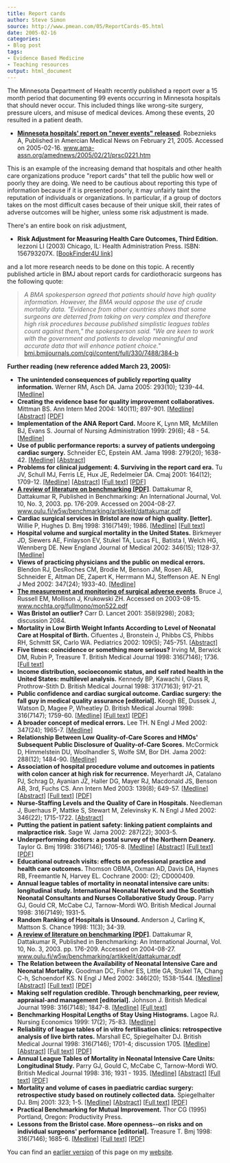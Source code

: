 ```yaml
---
title: Report cards
author: Steve Simon
source: http://www.pmean.com/05/ReportCards-05.html
date: 2005-02-16
categories:
- Blog post
tags:
- Evidence Based Medicine
- Teaching resources
output: html_document
---
```

The Minnesota Department of Health recently published a report over a 15
month period that documenting 99 events occurring in Minnesota hospitals
that should never occur. This included things like wrong-site surgery,
pressure ulcers, and misuse of medical devices. Among these events, 20
resulted in a patient death.

-   **[Minnesota hospitals' report on "never events"
    released](http://www.ama-assn.org/amednews/2005/02/21/prsc0221.htm%20)**.
    Robeznieks A, Published in Amercian Medical News on February 21,
    2005. Accessed on 2005-02-16.
    www.ama-assn.org/amednews/2005/02/21/prsc0221.htm

This is an example of the increasing demand that hospitals and other
health care organizations produce "report cards" that tell the public
how well or poorly they are doing. We need to be cautious about
reporting this type of information because if it is presented poorly, it
may unfairly taint the reputation of individuals or organizations. In
particular, if a group of doctors takes on the most difficult cases
because of their unique skill, their rates of adverse outcomes will be
higher, unless some risk adjustment is made.

There's an entire book on risk adjustment,

-   **Risk Adjustment for Measuring Health Care Outcomes, Third
    Edition.** Iezzoni LI (2003) Chicago, IL: Health Administration
    Press. ISBN: 156793207X. [\[BookFinder4U
    link\]](http://www.bookfinder4u.com/detail/156793207X.html)

and a lot more research needs to be done on this topic. A recently
published article in BMJ about report cards for cardiothoracic surgeons
has the following quote:

> *A BMA spokesperson agreed that patients should have high quality
> information. However, the BMA would oppose the use of crude mortality
> data. "Evidence from other countries shows that some surgeons are
> deterred from taking on very complex and therefore high risk
> procedures because published simplistic leagues tables count against
> them," the spokesperson said. "We are keen to work with the
> government and patients to develop meaningful and accurate data that
> will enhance patient choice."*
> [bmj.bmjjournals.com/cgi/content/full/330/7488/384-b](http://bmj.bmjjournals.com/cgi/content/full/330/7488/384-b)

**Further reading (new reference added March 23, 2005):**

-   **The unintended consequences of publicly reporting quality
    information.** Werner RM, Asch DA. Jama 2005: 293(10); 1239-44.
    [\[Medline\]](http://www.ncbi.nlm.nih.gov/entrez/query.fcgi?cmd=Retrieve&db=PubMed&list_uids=15755946&dopt=Abstract)
-   **Creating the evidence base for quality improvement
    collaboratives.** Mittman BS. Ann Intern Med 2004: 140(11); 897-901.
    [\[Medline\]](http://www.ncbi.nlm.nih.gov/entrez/query.fcgi?cmd=Retrieve&db=PubMed&list_uids=15172904&dopt=Abstract)
    [\[Abstract\]](http://www.annals.org/cgi/content/abstract/140/11/897)
    [\[PDF\]](http://www.annals.org/cgi/reprint/140/11/897.pdf)
-   **Implementation of the ANA Report Card.** Moore K, Lynn MR,
    McMillen BJ, Evans S. Journal of Nursing Administration 1999: 29(6);
    48 - 54.
    [\[Medline\]](http://www.ncbi.nlm.nih.gov/entrez/query.fcgi?cmd=Retrieve&db=PubMed&list_uids=10377925&dopt=Abstract)
-   **Use of public performance reports: a survey of patients undergoing
    cardiac surgery.** Schneider EC, Epstein AM. Jama 1998: 279(20);
    1638-42.
    [\[Medline\]](http://www.ncbi.nlm.nih.gov/entrez/query.fcgi?cmd=Retrieve&db=PubMed&list_uids=9613914&dopt=Abstract)
    [\[Abstract\]](http://jama.ama-assn.org/cgi/content/abstract/279/20/1638)
-   **Problems for clinical judgement: 4. Surviving in the report card
    era.** Tu JV, Schull MJ, Ferris LE, Hux JE, Redelmeier DA. Cmaj
    2001: 164(12); 1709-12.
    [\[Medline\]](http://www.ncbi.nlm.nih.gov/entrez/query.fcgi?cmd=Retrieve&db=PubMed&list_uids=11450215&dopt=Abstract)
    [\[Abstract\]](http://www.cmaj.ca/cgi/content/abstract/164/12/1709)
    [\[Full text\]](http://www.cmaj.ca/cgi/content/full/164/12/1709)
    [\[PDF\]](http://www.cmaj.ca/cgi/reprint/164/12/1709.pdf)
-   **[A review of literature on benchmarking
    \[PDF\]](http://http://www.oulu.fi/w5w/benchmarking/artikkelit/dattakumar.pdf%20)**.
    Dattakumar R, Dattakumar R, Published in Benchmarking: An
    International Journal, Vol. 10, No. 3, 2003. pp. 176-209. Accessed
    on 2004-08-27.
    www.oulu.fi/w5w/benchmarking/artikkelit/dattakumar.pdf
-   **Cardiac surgical services in Bristol are now of high quality.
    \[letter\].** Willie P, Hughes D. Bmj 1998: 316(7149); 1986.
    [\[Medline\]](http://www.ncbi.nlm.nih.gov/entrez/query.fcgi?cmd=Retrieve&db=PubMed&list_uids=9641960&dopt=Abstract)
    [\[Full
    text\]](http://bmj.bmjjournals.com/cgi/content/short/316/7149/1986)
-   **Hospital volume and surgical mortality in the United States.**
    Birkmeyer JD, Siewers AE, Finlayson EV, Stukel TA, Lucas FL, Batista
    I, Welch HG, Wennberg DE. New England Journal of Medical 2002:
    346(15); 1128-37.
    [\[Medline\]](http://www.ncbi.nlm.nih.gov/entrez/query.fcgi?cmd=Retrieve&db=PubMed&list_uids=11948273&dopt=Abstract)
-   **Views of practicing physicians and the public on medical errors.**
    Blendon RJ, DesRoches CM, Brodie M, Benson JM, Rosen AB, Schneider
    E, Altman DE, Zapert K, Herrmann MJ, Steffenson AE. N Engl J Med
    2002: 347(24); 1933-40.
    [\[Medline\]](http://www.ncbi.nlm.nih.gov/entrez/query.fcgi?cmd=Retrieve&db=PubMed&list_uids=12477944&dopt=Abstract)
-   **[The measurement and monitoring of surgical adverse
    events](http://www.ncchta.org/fullmono/mon522.pdf%20)**. Bruce J,
    Russell EM, Mollison J, Krukowski ZH. Accessed on 2003-08-15.
    www.ncchta.org/fullmono/mon522.pdf
-   **Was Bristol an outlier?** Carr D. Lancet 2001: 358(9298); 2083;
    discussion 2084.
-   **Mortality in Low Birth Weight Infants According to Level of
    Neonatal Care at Hospital of Birth.** Cifuentes J, Bronstein J,
    Phibbs CS, Phibbs RH, Schmitt SK, Carlo WA. Pediatrics 2002: 109(5);
    745-751.
    [\[Abstract\]](http://www.pediatrics.org/cgi/content/abstract/109/5/745)
-   **Five times: coincidence or something more serious?** Irving M,
    Berwick DM, Rubin P, Treasure T. British Medical Journal 1998:
    316(7146); 1736. [\[Full
    text\]](http://bmj.com/cgi/content/full/316/7146/1736)
-   **Income distribution, socioeconomic status, and self rated health
    in the United States: multilevel analysis.** Kennedy BP, Kawachi I,
    Glass R, Prothrow-Stith D. British Medical Journal 1998: 317(7163);
    917-21.
-   **Public confidence and cardiac surgical outcome. Cardiac surgery:
    the fall guy in medical quality assurance \[editorial\].** Keogh BE,
    Dussek J, Watson D, Magee P, Wheatley D. British Medical Journal
    1998: 316(7147); 1759-60.
    [\[Medline\]](http://www.ncbi.nlm.nih.gov/entrez/query.fcgi?cmd=Retrieve&db=PubMed&list_uids=9624057&dopt=Abstract)
    [\[Full
    text\]](http://bmj.bmjjournals.com/cgi/content/full/316/7147/1759)
    [\[PDF\]](http://bmj.bmjjournals.com/cgi/reprint/316/7147/1759.pdf)
-   **A broader concept of medical errors.** Lee TH. N Engl J Med 2002:
    347(24); 1965-7.
    [\[Medline\]](http://www.ncbi.nlm.nih.gov/entrez/query.fcgi?cmd=Retrieve&db=PubMed&list_uids=12477949&dopt=Abstract)
-   **Relationship Between Low Quality-of-Care Scores and HMOs'
    Subsequent Public Disclosure of Quality-of-Care Scores.** McCormick
    D, Himmelstein DU, Woolhandler S, Wolfe SM, Bor DH. Jama 2002:
    288(12); 1484-90.
    [\[Medline\]](http://www.ncbi.nlm.nih.gov/entrez/query.fcgi?cmd=Retrieve&db=PubMed&list_uids=12243635&dopt=Abstract)
-   **Association of hospital procedure volume and outcomes in patients
    with colon cancer at high risk for recurrence.** Meyerhardt JA,
    Catalano PJ, Schrag D, Ayanian JZ, Haller DG, Mayer RJ, Macdonald
    JS, Benson AB, 3rd, Fuchs CS. Ann Intern Med 2003: 139(8); 649-57.
    [\[Medline\]](http://www.ncbi.nlm.nih.gov/entrez/query.fcgi?cmd=Retrieve&db=PubMed&list_uids=14568853&dopt=Abstract)
    [\[Abstract\]](http://www.annals.org/cgi/content/abstract/139/8/649)
    [\[Full text\]](http://www.annals.org/cgi/content/full/139/8/649)
    [\[PDF\]](http://www.annals.org/cgi/reprint/139/8/649.pdf)
-   **Nurse-Staffing Levels and the Quality of Care in Hospitals.**
    Needleman J, Buerhaus P, Mattke S, Stewart M, Zelevinsky K. N Engl J
    Med 2002: 346(22); 1715-1722.
    [\[Abstract\]](http://content.nejm.org/cgi/content/abstract/346/22/1715)
-   **Putting the patient in patient safety: linking patient complaints
    and malpractice risk.** Sage W. Jama 2002: 287(22); 3003-5.
-   **Underperforming doctors: a postal survey of the Northern
    Deanery.** Taylor G. Bmj 1998: 316(7146); 1705-8.
    [\[Medline\]](http://www.ncbi.nlm.nih.gov/entrez/query.fcgi?cmd=Retrieve&db=PubMed&list_uids=9614017&dopt=Abstract)
    [\[Abstract\]](http://bmj.com/cgi/content/abstract/316/7146/1705)
    [\[Full text\]](http://bmj.com/cgi/content/full/316/7146/1705)
    [\[PDF\]](http://bmj.com/cgi/reprint/316/7146/1705.pdf)
-   **Educational outreach visits: effects on professional practice and
    health care outcomes.** Thomson OBMA, Oxman AD, Davis DA, Haynes RB,
    Freemantle N, Harvey EL. Cochrane 2000: (2); CD000409.
-   **Annual league tables of mortality in neonatal intensive care
    units: longitudinal study. International Neonatal Network and the
    Scottish Neonatal Consultants and Nurses Collaborative Study
    Group.** Parry GJ, Gould CR, McCabe CJ, Tarnow-Mordi WO. British
    Medical Journal 1998: 316(7149); 1931-5.
-   **Random Ranking of Hospitals is Unsound.** Anderson J, Carling K,
    Mattson S. Chance 1998: 11(3); 34-39.
-   **[A review of literature on benchmarking
    \[PDF\]](http://http://www.oulu.fi/w5w/benchmarking/artikkelit/dattakumar.pdf%20)**.
    Dattakumar R, Dattakumar R, Published in Benchmarking: An
    International Journal, Vol. 10, No. 3, 2003. pp. 176-209. Accessed
    on 2004-08-27.
    www.oulu.fi/w5w/benchmarking/artikkelit/dattakumar.pdf
-   **The Relation between the Availability of Neonatal Intensive Care
    and Neonatal Mortality.** Goodman DC, Fisher ES, Little GA, Stukel
    TA, Chang C-h, Schoendorf KS. N Engl J Med 2002: 346(20); 1538-1544.
    [\[Medline\]](http://www.ncbi.nlm.nih.gov/entrez/query.fcgi?cmd=Retrieve&db=PubMed&list_uids=12015393&dopt=Abstract)
    [\[Abstract\]](http://content.nejm.org/cgi/content/abstract/346/20/1538)
    [\[Full
    text\]](http://content.nejm.org/cgi/content/full/346/20/1538)
    [\[PDF\]](http://content.nejm.org/cgi/reprint/346/20/1538.pdf)
-   **Making self regulation credible. Through benchmarking, peer
    review, appraisal-and management \[editorial\].** Johnson J. British
    Medical Journal 1998: 316(7148); 1847-8.
    [\[Medline\]](http://www.ncbi.nlm.nih.gov/entrez/query.fcgi?cmd=Retrieve&db=PubMed&list_uids=9632402&dopt=Abstract)
    [\[Full
    text\]](http://bmj.bmjjournals.com/cgi/content/full/316/7148/1847)
-   **Benchmarking Hospital Lengths of Stay Using Histograms.** Lagoe
    RJ. Nursing Economics 1999: 17(2); 75-83.
    [\[Medline\]](http://www.ncbi.nlm.nih.gov/entrez/query.fcgi?cmd=Retrieve&db=PubMed&list_uids=10410025&dopt=Abstract)
-   **Reliability of league tables of in vitro fertilisation clinics:
    retrospective analysis of live birth rates.** Marshall EC,
    Spiegelhalter DJ. British Medical Journal 1998: 316(7146); 1701-4;
    discussion 1705.
    [\[Medline\]](http://www.ncbi.nlm.nih.gov/entrez/query.fcgi?cmd=Retrieve&db=PubMed&list_uids=9614016&dopt=Abstract)
    [\[Abstract\]](http://bmj.bmjjournals.com/cgi/content/abstract/316/7146/1701)
    [\[Full
    text\]](http://bmj.bmjjournals.com/cgi/content/full/316/7146/1701)
    [\[PDF\]](http://bmj.bmjjournals.com/cgi/reprint/316/7146/1701.pdf)
-   **Annual League Tables of Mortality in Neonatal Intensive Care
    Units: Longitudinal Study.** Parry GJ, Gould C, McCabe C,
    Tarnow-Mordi WO. British Medical Journal 1998: 316; 1931 - 1935.
    [\[Medline\]](http://www.ncbi.nlm.nih.gov/entrez/query.fcgi?cmd=Retrieve&db=PubMed&list_uids=9641927&dopt=Abstract)
    [\[Abstract\]](http://bmj.bmjjournals.com/cgi/content/abstract/316/7149/1931)
    [\[Full
    text\]](http://bmj.bmjjournals.com/cgi/content/full/316/7149/1931)
    [\[PDF\]](http://bmj.bmjjournals.com/cgi/reprint/316/7149/1931)
-   **Mortality and volume of cases in paediatric cardiac surgery:
    retrospective study based on routinely collected data.**
    Spiegelhalter DJ. Bmj 2001: 323; 1-5.
    [\[Medline\]](http://www.ncbi.nlm.nih.gov/entrez/query.fcgi?cmd=Retrieve&db=PubMed&list_uids=11823355&dopt=Abstract)
    [\[Abstract\]](http://bmj.bmjjournals.com/cgi/content/abstract/324/7332/261)
    [\[Full
    text\]](http://bmj.bmjjournals.com/cgi/content/full/324/7332/261)
    [\[PDF\]](http://bmj.bmjjournals.com/cgi/reprint/324/7332/261.pdf)
-   **Practical Benchmarking for Mutual Improvement.** Thor CG (1995)
    Portland, Oregon: Productivity Press.
-   **Lessons from the Bristol case. More openness\--on risks and on
    individual surgeons' performance \[editorial\].** Treasure T. Bmj
    1998: 316(7146); 1685-6.
    [\[Medline\]](http://www.ncbi.nlm.nih.gov/entrez/query.fcgi?cmd=Retrieve&db=PubMed&list_uids=9614010&dopt=Abstract)
    [\[Full
    text\]](http://bmj.bmjjournals.com/cgi/content/full/316/7146/1685)
    [\[PDF\]](http://bmj.bmjjournals.com/cgi/reprint/316/7146/1685.pdf)

You can find an [earlier version][sim1] of this page on my [website][sim2].

[sim1]: http://www.pmean.com/05/ReportCards.html
[sim2]: http://www.pmean.com